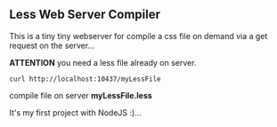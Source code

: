 ## Less Web Server Compiler

This is a tiny tiny webserver for compile a css file on demand
via a get request on the server...

__ATTENTION__ you need a less file already on server.

``curl http://localhost:10437/myLessFile``

compile file on server __myLessFile.less__

It's my first project with NodeJS :)...